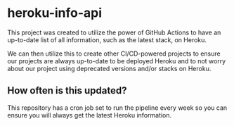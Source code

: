 # heroku-info-api

This project was created to utilize the power of GitHub Actions to have an up-to-date list of all information, such as the latest stack, on Heroku.

We can then utilize this to create other CI/CD-powered projects to ensure our projects are always up-to-date to be deployed Heroku and to not worry about our project using deprecated versions and/or stacks on Heroku.

## How often is this updated?

This repository has a cron job set to run the pipeline every week so you can ensure you will always get the latest Heroku information.
